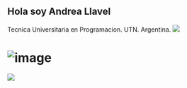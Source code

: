 ## Hola soy Andrea Llavel 

Tecnica Universitaria en Programacion. UTN. Argentina.
<img src="https://readme-typing-svg.demolab.com?font=Inconsolata&weight=500&size=50&duration=400&pause=300&color=A7A459&canter=true&vCenter=true&multiline=true&repeat=false&random=false/width=1300&height=240&lines=Soy+Tecnica;Universitaria;en+Programacion+goblin+and+magical+girl+wannabe+%E2%9C%A9" widht="70%" />

# ![image](https://github.com/Andrea-Llavel/Andrea-Llavel/assets/168279547/a41f491f-1b2d-4349-bcf6-5a27cab9786c) 
<img src="https://readme-typing-svg.demolab.com?font=Inconsolata&weight=500&size=50&duration=400&pause=300&color=A7A459&canter=true&vCenter=true&multiline=true&repeat=false&random=false/width=1300&height=140&lines=UTN;Argentina+goblin+and+magical+girl+wannabe+%E2%9C%A9" widht="70%" />
